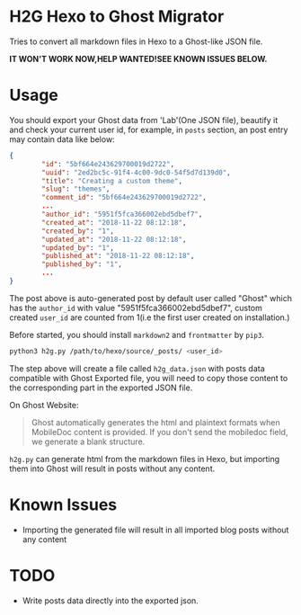 # H2G Hexo to Ghost Migrator

Tries to convert all markdown files in Hexo to a Ghost-like JSON file.

**IT WON'T WORK NOW,HELP WANTED!SEE KNOWN ISSUES BELOW.**

# Usage

You should export your Ghost data from 'Lab'(One JSON file), beautify it and check your current user id, for example, in `posts` section, an post entry may contain data like below:

```json
{
		"id": "5bf664e243629700019d2722",
		"uuid": "2ed2bc5c-91f4-4c00-9dc0-54f5d7d139d0",
		"title": "Creating a custom theme",
		"slug": "themes",
		"comment_id": "5bf664e243629700019d2722",
		...
		"author_id": "5951f5fca366002ebd5dbef7",
		"created_at": "2018-11-22 08:12:18",
		"created_by": "1",
		"updated_at": "2018-11-22 08:12:18",
		"updated_by": "1",
		"published_at": "2018-11-22 08:12:18",
		"published_by": "1",
		...
}
```

The post above is auto-generated post by default user called "Ghost" which has the `author_id` with value "5951f5fca366002ebd5dbef7", custom created `user_id` are counted from 1(i.e the first user created on installation.)

Before started, you should install `markdown2` and `frontmatter` by `pip3`.

```bash
python3 h2g.py /path/to/hexo/source/_posts/ <user_id>
```

The step above will create a file called `h2g_data.json` with posts data compatible with Ghost Exported file, you will need to copy those content to the corresponding part in the exported JSON file.

On Ghost Website:

> Ghost automatically generates the html and plaintext formats when MobileDoc content is provided.
> If you don't send the mobiledoc field, we generate a blank structure.

`h2g.py` can generate html from the markdown files in Hexo, but importing them into Ghost will result in posts without any content.

# Known Issues

* Importing the generated file will result in all imported blog posts without any content

# TODO

* Write posts data directly into the exported json.
